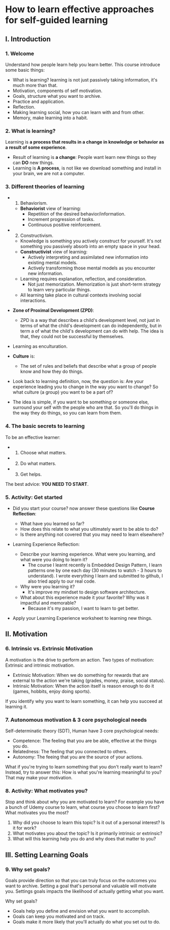 # How to learn effective approaches for self-guided learning

## I. Introduction

### 1. Welcome

Understand how people learn help you learn better.
This course introduce some basic things:

- What is learning? learning is not just passively taking information, it's much more than that.
- Motivation, components of self motivation.
- Goals, structure what you want to archive.
- Practice and application.
- Reflection.
- Making learning social, how you can learn with and from other.
- Memory, make learning into a habit.

### 2. What is learning?

Learning is **a process that results in a change in knowledge or behavior as a result of some experience**.

- Result of learning is **a change**: People want learn new things so they can **DO** new things.
- Learning is **A process**, is not like we download something and install in your brain, we are not a computer.

### 3. Different theories of learning

- 1. Behaviorism.
  - **Behaviorist** view of learning:
    - Repetition of the desired behavior/information.
    - Increment progression of tasks.
    - Continuous positive reinforcement.
- 2. Constructivism.
  - Knowledge is something you actively construct for yourself. It's not something you passively absorb into an empty space in your head.
  - **Constructivist** view of learning:
    - Actively interpreting and assimilated new information into existing mental models.
    - Actively transforming those mental models as you encounter new information.
  - Learning requires explanation, reflection, and consideration.
    - Not just memorization. Memorization is just short-term strategy to learn very particular things.
  - All learning take place in cultural contexts involving social interactions.

- **Zone of Proximal Development (ZPD)**:
  - ZPD is a way that describes a child's development level, not just in terms of what the child's development can do independently, but in term a of what the child's development can do with help. The idea is that, they could not be successful by themselves.

- Learning as enculturation.
- **Culture** is:
  - The set of rules and beliefs that describe what a group of people know and how they do things.

- Look back to learning definition, now, the question is: Are your experience leading you to change in the way you want to change? So what culture (a group) you want to be a part of?

- The idea is simple, if you want to be something or someone else, surround your self with the people who are that. So you'll do things in the way they do things, so you can learn from them.

### 4. The basic secrets to learning

To be an effective learner:

- 1. Choose what matters.
- 2. Do what matters.
- 3. Get helps.

The best advice: **YOU NEED TO START**.

### 5. Activity: Get started

- Did you start your course? now answer these questions like **Course Reflection**:
  - What have you learned so far?
  - How does this relate to what you ultimately want to be able to do?
  - Is there anything not covered that you may need to learn elsewhere?

- Learning Experience Reflection:
  - Describe your learning experience. What were you learning, and what were you doing to learn it?
    - The course I learnt recently is Embedded Design Pattern, I learn patterns one by one each day (30 minutes to watch - 3 hours to understand). I wrote everything I learn and submitted to github, I also tried apply to our real code.
  - Why were you learning it?
    - It's improve my mindset to design software architecture.
  - What about this experience made it your favorite? Why was it impactful and memorable?
    - Because it's my passion, I want to learn to get better.
- Apply your Learning Experience worksheet to learning new things.

## II. Motivation

### 6. Intrinsic vs. Extrinsic Motivation

A motivation is the drive to perform an action. Two types of motivation: Extrinsic and intrinsic motivation.

- Extrinsic Motivation: When we do something for rewards that are external to the action we're taking (grades, money, praise, social status).
- Intrinsic Motivation: When the action itself is reason enough to do it (games, hobbits, enjoy doing sports).

If you identify why you want to learn something, it can help you succeed at learning it.

### 7. Autonomous motivation & 3 core psychological needs

Self-determinatic theory (SDT), Human have 3 core psychological needs:

- Competence: The feeling that you are be able, effective at the things you do.
- Relatedness: The feeling that you connected to others.
- Autonomy: The feeing that you are the source of your actions.

What if you're trying to learn something that you don't really want to learn? Instead, try to answer this: How is what you're learning meaningful to you? That may make your motivation.

### 8. Activity: What motivates you?

Stop and think about why you are motivated to learn? For example you have a bunch of Udemy course to learn, what course you choose to learn first? What motivates you the most?

1. Why did you choose to learn this topic? Is it out of a personal interest? Is it for work?
2. What motivates you about the topic? Is it primarily intrinsic or extrinsic?
3. What will this learning help you do and why does that matter to you?

## III. Setting Learning Goals

### 9. Why set goals?

Goals provide direction so that you can truly focus on the outcomes you want to archive.
Setting a goal that's personal and valuable will motivate you.
Settings goals impacts the likelihood of actually getting what you want.

Why set goals?

- Goals help you define and envision what you want to accomplish.
- Goals can keep you motivated and on track.
- Goals make it more likely that you'll actually do what you set out to do.
